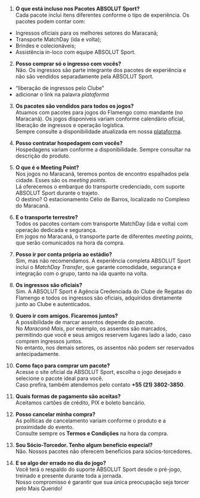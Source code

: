 1. **O que está incluso nos Pacotes ABSOLUT Sport?**  
Cada pacote inclui itens diferentes conforme o tipo de experiência. Os pacotes podem contar com:  
- Ingressos oficiais para os melhores setores do Maracanã;  
- Transporte MatchDay (ida e volta);  
- Brindes e colecionáveis;  
- Assistência in-loco com equipe ABSOLUT Sport.  

2. **Posso comprar só o ingresso com vocês?**  
Não. Os ingressos são parte integrante dos pacotes de experiência e não são vendidos separadamente pela ABSOLUT Sport.  
- “liberação de ingressos pelo Clube”  
- adicionar o link na palavra *plataforma*  

3. **Os pacotes são vendidos para todos os jogos?**  
Atuamos com pacotes para jogos do Flamengo como mandante (no Maracanã). Os jogos disponíveis variam conforme calendário oficial, liberação de ingressos e operação logística.  
Sempre consulte a disponibilidade atualizada em nossa [plataforma](#).  

4. **Posso contratar hospedagem com vocês?**  
Hospedagens variam conforme a disponibilidade. Sempre consultar na descrição do produto.  

5. **O que é o Meeting Point?**  
Nos jogos no Maracanã, teremos pontos de encontro espalhados pela cidade. Esses são os *meeting points*.  
Lá oferecemos o embarque do transporte credenciado, com suporte ABSOLUT Sport durante o trajeto.  
O destino? O estacionamento Célio de Barros, localizado no Complexo do Maracanã.  

7. **E o transporte terrestre?**  
Todos os pacotes contam com transporte MatchDay (ida e volta) com operação dedicada e segurança.  
Em jogos no Maracanã, o transporte parte de diferentes *meeting points*, que serão comunicados na hora da compra.  

8. **Posso ir por conta própria ao estádio?**  
Sim, mas não recomendamos. A experiência completa ABSOLUT Sport inclui o *MatchDay Transfer*, que garante comodidade, segurança e integração com o grupo, tanto na ida quanto na volta.  

9. **Os ingressos são oficiais?**  
Sim. A ABSOLUT Sport é Agência Credenciada do Clube de Regatas do Flamengo e todos os ingressos são oficiais, adquiridos diretamente junto ao Clube e autenticados.  

11. **Quero ir com amigos. Ficaremos juntos?**  
A possibilidade de marcar assentos depende do pacote.  
No *Maracanã Mais*, por exemplo, os assentos são marcados, permitindo que você e seus amigos reservem lugares lado a lado, caso comprem ingressos juntos.  
No entanto, nos demais setores, os assentos não podem ser reservados antecipadamente.  

13. **Como faço para comprar um pacote?**  
Acesse o site oficial da ABSOLUT Sport, escolha o jogo desejado e selecione o pacote ideal para você.  
Caso prefira, também atendemos pelo contato **+55 (21) 3802-3850**.  

14. **Quais formas de pagamento são aceitas?**  
Aceitamos cartões de crédito, PIX e boleto bancário.  

15. **Posso cancelar minha compra?**  
As políticas de cancelamento variam conforme o produto e a proximidade do evento.  
Consulte sempre os **Termos e Condições** na hora da compra.  

17. **Sou Sócio-Torcedor. Tenho algum benefício especial?**  
Não. Nossos pacotes não oferecem benefícios para sócios-torcedores.  

21. **E se algo der errado no dia do jogo?**  
Você terá o respaldo do suporte ABSOLUT Sport desde o pré-jogo, treinado e presente durante toda a jornada.  
Nosso compromisso é garantir que sua única preocupação seja torcer pelo Mais Querido!